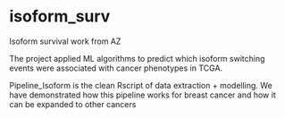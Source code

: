 # isoform_surv
Isoform survival work from AZ

The project applied ML algorithms to predict which isoform switching events were associated with cancer phenotypes in TCGA.

Pipeline_Isoform is the clean Rscript of data extraction + modelling. We have demonstrated how this pipeline works for breast cancer and how it can be expanded to other cancers
